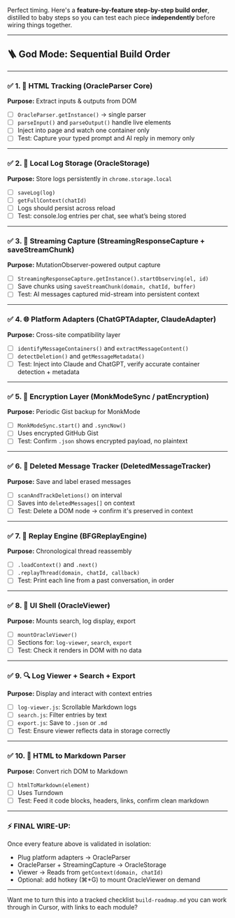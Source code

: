 Perfect timing. Here's a **feature-by-feature step-by-step build order**, distilled to baby steps so you can test each piece **independently** before wiring things together.

---

## 🪜 God Mode: Sequential Build Order

---

### ✅ 1. 🧠 **HTML Tracking (OracleParser Core)**

**Purpose:** Extract inputs & outputs from DOM

- [ ] `OracleParser.getInstance()` → single parser
- [ ] `parseInput()` and `parseOutput()` handle live elements
- [ ] Inject into page and watch one container only
- [ ] Test: Capture your typed prompt and AI reply in memory only

---

### ✅ 2. 💾 **Local Log Storage (OracleStorage)**

**Purpose:** Store logs persistently in `chrome.storage.local`

- [ ] `saveLog(log)`
- [ ] `getFullContext(chatId)`
- [ ] Logs should persist across reload
- [ ] Test: console.log entries per chat, see what’s being stored

---

### ✅ 3. 🔁 **Streaming Capture (StreamingResponseCapture + saveStreamChunk)**

**Purpose:** MutationObserver-powered output capture

- [ ] `StreamingResponseCapture.getInstance().startObserving(el, id)`
- [ ] Save chunks using `saveStreamChunk(domain, chatId, buffer)`
- [ ] Test: AI messages captured mid-stream into persistent context

---

### ✅ 4. 🌐 **Platform Adapters (ChatGPTAdapter, ClaudeAdapter)**

**Purpose:** Cross-site compatibility layer

- [ ] `identifyMessageContainers()` and `extractMessageContent()`
- [ ] `detectDeletion()` and `getMessageMetadata()`
- [ ] Test: Inject into Claude and ChatGPT, verify accurate container detection + metadata

---

### ✅ 5. 🔐 **Encryption Layer (MonkModeSync / patEncryption)**

**Purpose:** Periodic Gist backup for MonkMode

- [ ] `MonkModeSync.start()` and `.syncNow()`
- [ ] Uses encrypted GitHub Gist
- [ ] Test: Confirm `.json` shows encrypted payload, no plaintext

---

### ✅ 6. 🚨 **Deleted Message Tracker (DeletedMessageTracker)**

**Purpose:** Save and label erased messages

- [ ] `scanAndTrackDeletions()` on interval
- [ ] Saves into `deletedMessages[]` on context
- [ ] Test: Delete a DOM node → confirm it's preserved in context

---

### ✅ 7. 📜 **Replay Engine (BFGReplayEngine)**

**Purpose:** Chronological thread reassembly

- [ ] `.loadContext()` and `.next()`
- [ ] `.replayThread(domain, chatId, callback)`
- [ ] Test: Print each line from a past conversation, in order

---

### ✅ 8. 🧱 **UI Shell (OracleViewer)**

**Purpose:** Mounts search, log display, export

- [ ] `mountOracleViewer()`
- [ ] Sections for: `log-viewer`, `search`, `export`
- [ ] Test: Check it renders in DOM with no data

---

### ✅ 9. 🔍 **Log Viewer + Search + Export**

**Purpose:** Display and interact with context entries

- [ ] `log-viewer.js`: Scrollable Markdown logs
- [ ] `search.js`: Filter entries by text
- [ ] `export.js`: Save to `.json` or `.md`
- [ ] Test: Ensure viewer reflects data in storage correctly

---

### ✅ 10. 📝 **HTML to Markdown Parser**

**Purpose:** Convert rich DOM to Markdown

- [ ] `htmlToMarkdown(element)`
- [ ] Uses Turndown
- [ ] Test: Feed it code blocks, headers, links, confirm clean markdown

---

### ⚡ FINAL WIRE-UP:

Once every feature above is validated in isolation:

- Plug platform adapters → OracleParser
- OracleParser + StreamingCapture → OracleStorage
- Viewer → Reads from `getContext(domain, chatId)`
- Optional: add hotkey (⌘+G) to mount OracleViewer on demand

---

Want me to turn this into a tracked checklist `build-roadmap.md` you can work through in Cursor, with links to each module?
